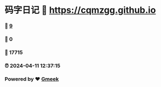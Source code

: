 # 码字日记 :link: https://cqmzgg.github.io 
### :page_facing_up: [9](https://cqmzgg.github.io/tag.html) 
### :speech_balloon: 0 
### :hibiscus: 17715 
### :alarm_clock: 2024-04-11 12:37:15 
### Powered by :heart: [Gmeek](https://github.com/Meekdai/Gmeek)
